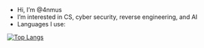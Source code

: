 - Hi, I’m @4nmus
- I’m interested in CS, cyber security, reverse engineering, and AI
- Languages I use:
  
[![Top Langs](https://github-readme-stats.vercel.app/api/top-langs/?username=4nmus&theme=dark)](https://github.com/anuraghazra/github-readme-stats)

<!---
4nmus/4nmus is a ✨ special ✨ repository because its `README.md` (this file) appears on your GitHub profile.
You can click the Preview link to take a look at your changes.
--->
